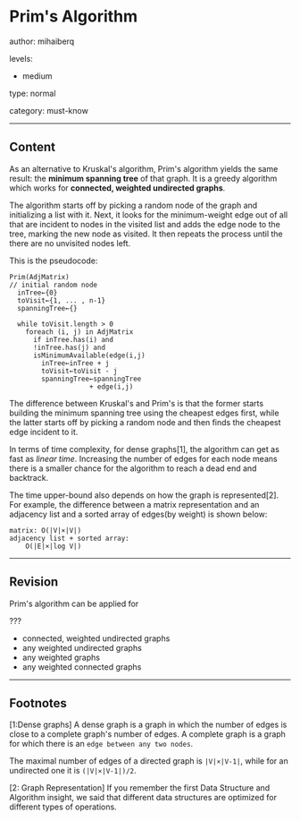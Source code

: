# Prim's Algorithm
author: mihaiberq

levels:

  - medium

type: normal

category: must-know

---
## Content

As an alternative to Kruskal's algorithm, Prim's algorithm yields the same result: the **minimum spanning tree** of that graph. It is a greedy algorithm which works for **connected, weighted undirected graphs**.

The algorithm starts off by picking a random node of the graph and initializing a list with it. Next, it looks for the minimum-weight edge out of all that are incident to nodes in the visited list and adds the edge node to the tree, marking the new node as visited. It then repeats the process until the there are no unvisited nodes left.

This is the pseudocode:
```text
Prim(AdjMatrix)
// initial random node
  inTree←{0}
  toVisit←{1, ... , n-1}
  spanningTree←{}

  while toVisit.length > 0
    foreach (i, j) in AdjMatrix
      if inTree.has(i) and
      !inTree.has(j) and
      isMinimumAvailable(edge(i,j)
        inTree←inTree + j
        toVisit←toVisit - j
        spanningTree←spanningTree
                    + edge(i,j)

```
The difference between Kruskal's and Prim's is that the former starts building the minimum spanning tree using the cheapest edges first, while the latter starts off by picking a random node and then finds the cheapest edge incident to it.

In terms of time complexity, for dense graphs[1], the algorithm can get as fast as *linear time*. Increasing the number of edges for each node means there is a smaller chance for the algorithm to reach a dead end and backtrack.

The time upper-bound also depends on how the graph is represented[2]. For example, the difference between a matrix representation and an adjacency list and a sorted array of edges(by weight) is shown below:
```text
matrix: O(|V|×|V|)
adjacency list + sorted array:
    O(|E|×|log V|)
```

---
## Revision

Prim's algorithm can be applied for

???
* connected, weighted undirected graphs
* any weighted undirected graphs
* any weighted graphs
* any weighted connected graphs

---
## Footnotes

[1:Dense graphs]
A dense graph is a graph in which the number of edges is close to a complete graph's number of edges. A complete graph is a graph for which there is an `edge between any two nodes`.

The maximal number of edges of a directed graph is `|V|×|V-1|`, while for an undirected one it is `(|V|×|V-1|)/2`.

[2: Graph Representation]
If you remember the first Data Structure and Algorithm insight, we said that different data structures are optimized for different types of operations.
